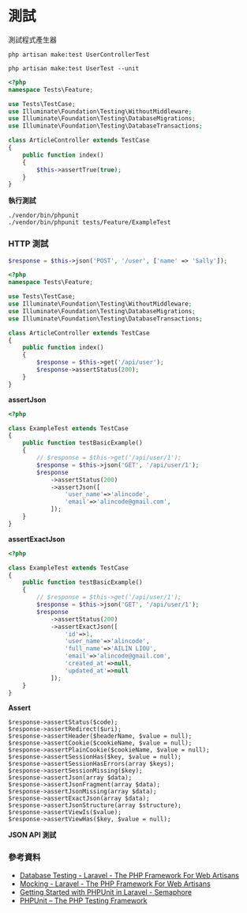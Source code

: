 # 測試

測試程式產生器

```
php artisan make:test UserControllerTest

php artisan make:test UserTest --unit
```

```php
<?php
namespace Tests\Feature;

use Tests\TestCase;
use Illuminate\Foundation\Testing\WithoutMiddleware;
use Illuminate\Foundation\Testing\DatabaseMigrations;
use Illuminate\Foundation\Testing\DatabaseTransactions;

class ArticleController extends TestCase
{
    public function index()
    {
        $this->assertTrue(true);
    }
}
```

**執行測試**

```
./vendor/bin/phpunit
./vendor/bin/phpunit tests/Feature/ExampleTest
```

### HTTP 測試

```php
$response = $this->json('POST', '/user', ['name' => 'Sally']);
```

```php
<?php
namespace Tests\Feature;

use Tests\TestCase;
use Illuminate\Foundation\Testing\WithoutMiddleware;
use Illuminate\Foundation\Testing\DatabaseMigrations;
use Illuminate\Foundation\Testing\DatabaseTransactions;

class ArticleController extends TestCase
{
    public function index()
    {
        $response = $this->get('/api/user');
        $response->assertStatus(200);
    }
}
```

**assertJson**

```php
<?php

class ExampleTest extends TestCase
{
    public function testBasicExample()
    {
        // $response = $this->get('/api/user/1');
        $response = $this->json('GET', '/api/user/1');
        $response
            ->assertStatus(200)
            ->assertJson([
                'user_name'=>'alincode',
                'email'=>'alincode@gmail.com',
            ]);
    }
}
```

**assertExactJson**

```php
<?php

class ExampleTest extends TestCase
{
    public function testBasicExample()
    {
        // $response = $this->get('/api/user/1');
        $response = $this->json('GET', '/api/user/1');
        $response
            ->assertStatus(200)
            ->assertExactJson([
                'id'=>1,
                'user_name'=>'alincode',
                'full_name'=>'AILIN LIOU',
                'email'=>'alincode@gmail.com',
                'created_at'=>null,
                'updated_at'=>null
            ]);
    }
}
```

**Assert**

```
$response->assertStatus($code);
$response->assertRedirect($uri);
$response->assertHeader($headerName, $value = null);
$response->assertCookie($cookieName, $value = null);
$response->assertPlainCookie($cookieName, $value = null);
$response->assertSessionHas($key, $value = null);
$response->assertSessionHasErrors(array $keys);
$response->assertSessionMissing($key);
$response->assertJson(array $data);
$response->assertJsonFragment(array $data);
$response->assertJsonMissing(array $data);
$response->assertExactJson(array $data);
$response->assertJsonStructure(array $structure);
$response->assertViewIs($value);
$response->assertViewHas($key, $value = null);
```

**JSON API 測試**

### 參考資料

* [Database Testing - Laravel - The PHP Framework For Web Artisans](https://laravel.com/docs/5.4/database-testing)
* [Mocking - Laravel - The PHP Framework For Web Artisans](https://laravel.com/docs/5.4/mocking)
* [Getting Started with PHPUnit in Laravel - Semaphore](https://semaphoreci.com/community/tutorials/getting-started-with-phpunit-in-laravel)
* [PHPUnit – The PHP Testing Framework](https://phpunit.de/)

